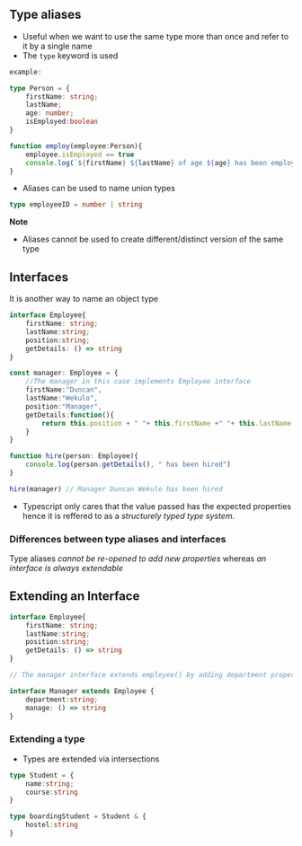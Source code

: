 ## Type aliases
- Useful when we want to use the same type more than once and refer to it by a single name
- The `type` keyword is used 

``` typescript
example:

type Person = {
    firstName: string;
    lastName;
    age: number;
    isEmployed:boolean
}

function employ(employee:Person){
    employee.isEmployed == true
    console.log(`${firstName} ${lastName} of age ${age} has been employeed`)
}
```
* Aliases can be used to name union types

``` typescript
type employeeID = number | string
```
**Note**
- Aliases cannot be used to create different/distinct version of the same type

## Interfaces
It is another way to name an object type

``` typescript
interface Employee{
    firstName: string;
    lastName:string;
    position:string;
    getDetails: () => string 
}

const manager: Employee = { 
    //The manager in this case implements Employee interface
    firstName:"Duncan",
    lastName:"Wekulo",
    position:"Manager",
    getDetails:function(){
        return this.position + " "+ this.firstName +" "+ this.lastName
    } 
}

function hire(person: Employee){
    console.log(person.getDetails(), " has been hired")
}

hire(manager) // Manager Duncan Wekulo has been hired
```
- Typescript only cares that the value passed has the expected properties hence it is reffered to as a *structurely typed type system*.

### Differences between type aliases and interfaces
Type aliases *cannot be re-opened to add new properties* whereas *an interface is always extendable*


## Extending an Interface

```typescript
interface Employee{
    firstName: string;
    lastName:string;
    position:string;
    getDetails: () => string 
}

// The manager interface extends employee() by adding department property and manage method

interface Manager extends Employee {
    department:string;
    manage: () => string
}
```
### Extending a type
- Types are extended via intersections

```typescript
type Student = {
    name:string;
    course:string
}

type boardingStudent = Student & {
    hostel:string
}

````

